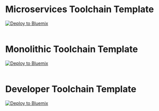 # Microservices Toolchain Template
<a href="https://console.ng.bluemix.net/devops/setup/deploy/" target="_blank"><img src="http://bluemix.net/deploy/button.png" alt="Deploy to Bluemix"/><a/>
<br/><br/>

# Monolithic Toolchain Template
<a href="https://bluemix.net/deploy?repository=https://github.com/sdevopsadm/tool_template_monolithic" target="_blank"><img src="http://bluemix.net/deploy/button.png" alt="Deploy to Bluemix"/><a/>
<br/><br/>

# Developer Toolchain Template
<a href="https://bluemix.net/deploy?repository=https://github.com/sdevopsadm/tool_template_developer" target="_blank"><img src="http://bluemix.net/deploy/button.png" alt="Deploy to Bluemix"/><a/>
<br/><br/>
